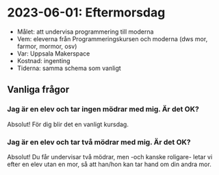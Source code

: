 # 2023-06-01: Eftermorsdag

* Målet: att undervisa programmering till moderna
* Vem: eleverna från Programmeringskursen och moderna (dws mor, farmor, mormor, osv)
* Var: Uppsala Makerspace
* Kostnad: ingenting
* Tiderna: samma schema som vanligt

## Vanliga frågor

### Jag är en elev och tar ingen mödrar med mig. Är det OK?

Absolut! För dig blir det en vanligt kursdag.

### Jag är en elev och tar två mödrar med mig. Är det OK?

Absolut! Du får undervisar två mödrar, men -och kanske roligare-
letar vi efter en elev utan en mor, så att han/hon kan tar hand om din
andra mor.
